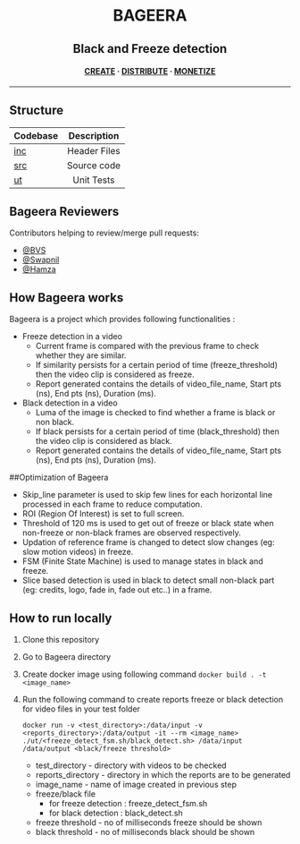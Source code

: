 <h1 align="center">BAGEERA</h1>
<h2 align="center">Black and Freeze detection</h2>

<h4 align="center">
  <a href="https://www.amagi.com/">CREATE</a>
  <span> · </span>
  <a href="https://www.amagi.com/">DISTRIBUTE</a>
  <span> · </span>
  <a href="https://www.amagi.com/">MONETIZE</a>
</h4>

---

## Structure

| Codebase              |      Description          |
| :-------------------- | :-----------------------: |
| [inc](inc)        	|     Header Files          |
| [src](src)  		    |     Source code           |
| [ut](ut)      	    |  	  Unit Tests            |




## Bageera Reviewers

Contributors helping to review/merge pull requests:

- [@BVS](https://github.com/bvs-amagi)
- [@Swapnil](https://github.com/swapnild18)
- [@Hamza](https://github.com/hamza-u)

## How Bageera works

Bageera is a project which provides following functionalities :
* Freeze detection in a video 
    * Current frame is compared with the previous frame to check whether they are similar.
    * If similarity persists for a certain period of time (freeze_threshold) then the video clip is considered as freeze.
    * Report generated contains the details of video_file_name, Start pts (ns), End pts (ns), Duration (ms).
* Black detection in a video
    * Luma of the image is checked to find whether a frame is black or non black.
    * If black persists for a certain period of time (black_threshold) then the video clip is considered as black.
    * Report generated contains the details of video_file_name, Start pts (ns), End pts (ns), Duration (ms).

##Optimization of Bageera

* Skip_line parameter is used to skip few lines for each horizontal line processed in each frame to reduce computation.
* ROI (Region Of Interest) is set to full screen.
* Threshold of 120 ms is used to get out of freeze or black state when non-freeze or non-black frames are observed respectively. 
* Updation of reference frame is changed to detect slow changes (eg: slow motion videos) in freeze.
* FSM (Finite State Machine) is used to manage states in black and freeze.
* Slice based detection is used in black to detect small non-black part (eg: credits, logo, fade in, fade out  etc..) in a frame.

## How to run locally

1. Clone this repository 
2. Go to Bageera directory
3. Create docker image using following command
	`docker build . -t <image_name>`
4. Run the following command to create reports freeze or black detection for video files in your test folder
	
	`docker run -v <test_directory>:/data/input -v <reports_directory>:/data/output -it --rm <image_name> ./ut/<freeze_detect_fsm.sh/black_detect.sh> /data/input /data/output <black/freeze threshold>`
	* test_directory - directory with videos to be checked
	* reports_directory - directory in which the reports are to be generated
	* image_name - name of image created in previous step
	* freeze/black file 
		* for freeze detection : freeze_detect_fsm.sh
		* for black detection : black_detect.sh
    * freeze threshold - no of milliseconds freeze should be shown
    * black threshold  - no of milliseconds black should be shown
		
